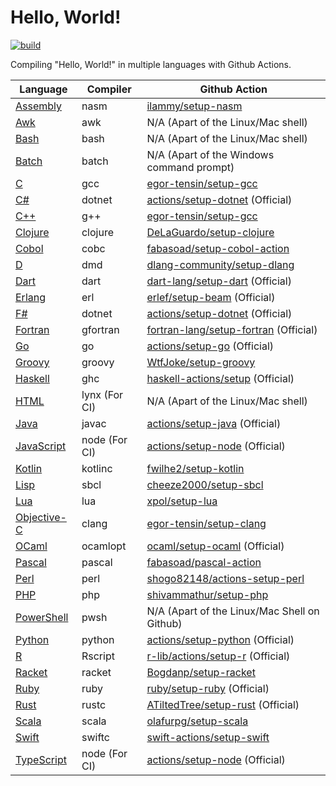 # Hello, World!

[![build](https://github.com/jaredsburrows/hello-world/actions/workflows/build.yml/badge.svg)](https://github.com/jaredsburrows/hello-world/actions/workflows/build.yml)

Compiling "Hello, World!" in multiple languages with Github Actions.

| Language                                                                                                                                           | Compiler      | Github Action                                                                          |
|----------------------------------------------------------------------------------------------------------------------------------------------------|---------------|----------------------------------------------------------------------------------------|
| [Assembly](https://nasm.us)                                                                                                                        | nasm          | [ilammy/setup-nasm](https://github.com/ilammy/setup-nasm)                              |
| [Awk](https://gnu.org/software/gawk/manual/gawk.html)                                                                                              | awk           | N/A (Apart of the Linux/Mac shell)                                                     |
| [Bash](https://gnu.org/software/bash)                                                                                                              | bash          | N/A (Apart of the Linux/Mac shell)                                                     |
| [Batch](https://learn.microsoft.com/en-us/windows-server/administration/windows-commands/windows-commands)                                         | batch         | N/A (Apart of the Windows command prompt)                                              |
| [C](https://open-std.org/jtc1/sc22/wg14)                                                                                                           | gcc           | [egor-tensin/setup-gcc](https://github.com/egor-tensin/setup-gcc)                      |
| [C#](https://learn.microsoft.com/en-us/dotnet/csharp)                                                                                              | dotnet        | [actions/setup-dotnet](https://github.com/actions/setup-dotnet) (Official)             |
| [C++](https://isocpp.org)                                                                                                                          | g++           | [egor-tensin/setup-gcc](https://github.com/egor-tensin/setup-gcc)                      |
| [Clojure](https://clojure.org)                                                                                                                     | clojure       | [DeLaGuardo/setup-clojure](https://github.com/DeLaGuardo/setup-clojure)                |
| [Cobol](https://gnucobol.sourceforge.io/faq/index.html)                                                                                            | cobc          | [fabasoad/setup-cobol-action](https://github.com/fabasoad/setup-cobol-action)          |
| [D](https://dlang.org)                                                                                                                             | dmd           | [dlang-community/setup-dlang](https://github.com/dlang-community/setup-dlang)          |
| [Dart](https://dart.dev)                                                                                                                           | dart          | [dart-lang/setup-dart](https://github.com/dart-lang/setup-dart) (Official)             |
| [Erlang](https://erlang.org)                                                                                                                       | erl           | [erlef/setup-beam](https://github.com/erlef/setup-beam) (Official)                     |
| [F#](https://learn.microsoft.com/en-us/dotnet/fsharp)                                                                                              | dotnet        | [actions/setup-dotnet](https://github.com/actions/setup-dotnet) (Official)             |
| [Fortran](https://erlang.org)                                                                                                                      | gfortran      | [fortran-lang/setup-fortran](https://github.com/fortran-lang/setup-fortran) (Official) |
| [Go](https://go.dev)                                                                                                                               | go            | [actions/setup-go](https://github.com/actions/setup-go) (Official)                     |
| [Groovy](https://groovy-lang.org)                                                                                                                  | groovy        | [WtfJoke/setup-groovy](https://github.com/WtfJoke/setup-groovy)                        |
| [Haskell](https://haskell.org)                                                                                                                     | ghc           | [haskell-actions/setup](https://github.com/haskell-actions/setup) (Official)           |
| [HTML](https://w3.org/html)                                                                                                                        | lynx (For CI) | N/A (Apart of the Linux/Mac shell)                                                     |
| [Java](https://java.com/en)                                                                                                                        | javac         | [actions/setup-java](https://github.com/actions/setup-java) (Official)                 |
| [JavaScript](https://developer.oracle.com/javascript)                                                                                              | node (For CI) | [actions/setup-node](https://github.com/actions/setup-node) (Official)                 |
| [Kotlin](https://kotlinlang.org)                                                                                                                   | kotlinc       | [fwilhe2/setup-kotlin](https://github.com/fwilhe2/setup-kotlin)                        |
| [Lisp](https://lisp-lang.org)                                                                                                                      | sbcl          | [cheeze2000/setup-sbcl](https://github.com/cheeze2000/setup-sbcl)                      |
| [Lua](https://lua.org)                                                                                                                             | lua           | [xpol/setup-lua](https://github.com/xpol/setup-lua)                                    |
| [Objective-C](https://developer.apple.com/library/archive/documentation/Cocoa/Conceptual/ProgrammingWithObjectiveC/Introduction/Introduction.html) | clang         | [egor-tensin/setup-clang](https://github.com/egor-tensin/setup-clang)                  |
| [OCaml](https://ocaml.org)                                                                                                                         | ocamlopt      | [ocaml/setup-ocaml](https://github.com/ocaml/setup-ocaml) (Official)                   |
| [Pascal](https://www.freepascal.org)                                                                                                               | pascal        | [fabasoad/pascal-action](https://github.com/fabasoad/pascal-action)                    |
| [Perl](https://perl.org)                                                                                                                           | perl          | [shogo82148/actions-setup-perl](https://github.com/shogo82148/actions-setup-perl)      |
| [PHP](https://php.net)                                                                                                                             | php           | [shivammathur/setup-php](https://github.com/shivammathur/setup-php)                    |
| [PowerShell](https://learn.microsoft.com/en-us/powershell)                                                                                         | pwsh          | N/A (Apart of the Linux/Mac Shell on Github)                                           |
| [Python](https://python.org)                                                                                                                       | python        | [actions/setup-python](https://github.com/actions/setup-python) (Official)             |
| [R](https://r-project.org)                                                                                                                         | Rscript       | [r-lib/actions/setup-r](https://github.com/r-lib/actions) (Official)                   |
| [Racket](https://racket-lang.org)                                                                                                                  | racket        | [Bogdanp/setup-racket](https://github.com/Bogdanp/setup-racket)                        |
| [Ruby](https://ruby-lang.org/en)                                                                                                                   | ruby          | [ruby/setup-ruby](https://github.com/ruby/setup-ruby) (Official)                       |
| [Rust](https://rust-lang.org)                                                                                                                      | rustc         | [ATiltedTree/setup-rust](https://github.com/ATiltedTree/setup-rust) (Official)         |
| [Scala](https://scala-lang.org)                                                                                                                    | scala         | [olafurpg/setup-scala](https://github.com/olafurpg/setup-scala)                        |
| [Swift](https://swift.org)                                                                                                                         | swiftc        | [swift-actions/setup-swift](https://github.com/swift-actions/setup-swift)              |
| [TypeScript](https://typescriptlang.org)                                                                                                           | node (For CI) | [actions/setup-node](https://github.com/actions/setup-node) (Official)                 |
